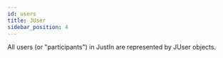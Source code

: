 ```yaml
---
id: users
title: JUser
sidebar_position: 4
---
```


All users (or "participants") in JustIn are represented by JUser objects. 
